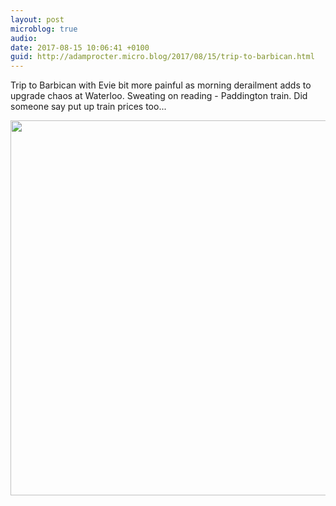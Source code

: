```yaml
---
layout: post
microblog: true
audio: 
date: 2017-08-15 10:06:41 +0100
guid: http://adamprocter.micro.blog/2017/08/15/trip-to-barbican.html
---
```

Trip to Barbican with Evie bit more painful as morning derailment adds to upgrade chaos at Waterloo. Sweating on reading - Paddington train. Did someone say put up train prices too...

<img src="http://discursive.adamprocter.co.uk/uploads/2017/d48e17a25b.jpg" width="600" height="600" />
